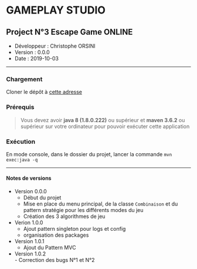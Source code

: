 # GAMEPLAY STUDIO

## Project N°3 Escape Game ONLINE

* Développeur : Christophe ORSINI
* Version : 0.0.0
* Date : 2019-10-03

---
### Chargement
Cloner le dépôt à [cette adresse](https://github.com/christophe-orsini/Projet3.git)

### Prérequis
> Vous devez avoir **java 8 (1.8.0.222)** ou supérieur et **maven 3.6.2** ou supérieur sur votre ordinateur pour pouvoir exécuter cette application

### Exécution
En mode console, dans le dossier du projet, lancer la commande `mvn exec:java -q`

---
#### Notes de versions
- Version 0.0.0  
    - Début du projet  
    - Mise en place du menu principal, de la classe `Combinaison` et du pattern stratégie pour les différents modes du jeu  
    - Création des 3 algorithmes de jeu  
- Verion 1.0.0
     - Ajout pattern singleton pour logs et config
     - organisation des packages
- Version 1.0.1  
     - Ajout du Pattern MVC
- Version 1.0.2  
      - Correction des bugs N°1 et N°2
		 